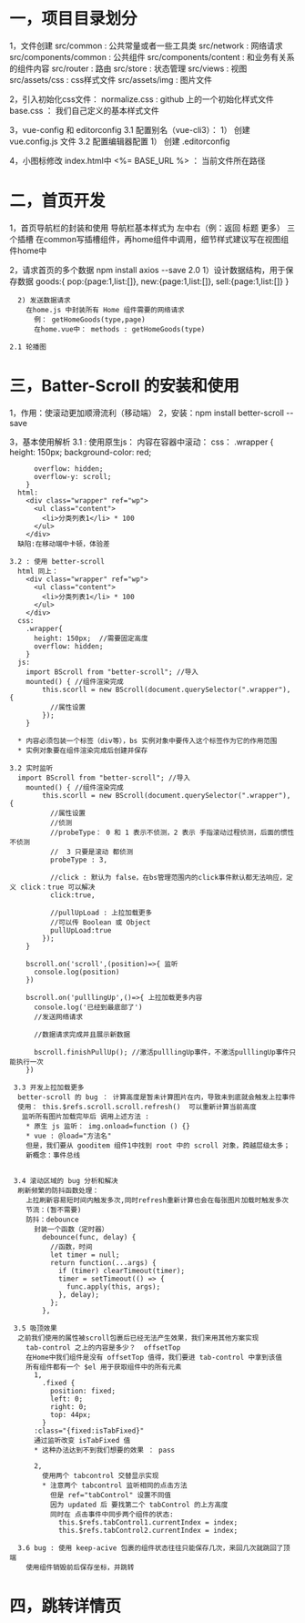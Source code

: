  # 一，项目目录划分
  1，文件创建
    src/common : 公共常量或者一些工具类
    src/network : 网络请求
    src/components/common : 公共组件
    src/components/content : 和业务有关系的组件内容
    src/router : 路由
    src/store : 状态管理
    src/views : 视图
    src/assets/css : css样式文件
    src/assets/img : 图片文件 
  
  2，引入初始化css文件：
    normalize.css : github 上的一个初始化样式文件
    base.css ： 我们自己定义的基本样式文件

  3，vue-config 和 editorconfig
    3.1 配置别名（vue-cli3）：
      1） 创建 vue.config.js 文件
    3.2 配置编辑器配置
      1） 创建 .editorconfig

  4，小图标修改
    index.html中 <%= BASE_URL %> ： 当前文件所在路径

 # 二，首页开发
  1，首页导航栏的封装和使用
    导航栏基本样式为 左中右（例：返回  标题  更多） 三个插槽
    在common写插槽组件，再home组件中调用，细节样式建议写在视图组件home中

  2，请求首页的多个数据
    npm install axios --save
    2.0 
      1）设计数据结构，用于保存数据
        goods:{
          pop:{page:1,list:[]},
          new:{page:1,list:[]},
          sell:{page:1,list:[]}
        }

      2) 发送数据请求
        在home.js 中封装所有 Home 组件需要的网络请求
          例： getHomeGoods(type,page)
          在home.vue中： methods : getHomeGoods(type)

    2.1 轮播图

 # 三，Batter-Scroll 的安装和使用
  1，作用：使滚动更加顺滑流利（移动端）
  2，安装：npm install better-scroll --save

  3，基本使用解析
    3.1 : 使用原生js： 内容在容器中滚动：
      css：
        .wrapper {
          height: 150px;
          background-color: red;

          overflow: hidden;
          overflow-y: scroll;
        }
      html:
        <div class="wrapper" ref="wp">
          <ul class="content">
            <li>分类列表1</li> * 100
          </ul>
        </div>
      缺陷:在移动端中卡顿，体验差
    
    3.2 : 使用 better-scroll
      html 同上：
        <div class="wrapper" ref="wp">
          <ul class="content">
            <li>分类列表1</li> * 100
          </ul>
        </div>
      css:
        .wrapper{
          height: 150px;  //需要固定高度
          overflow: hidden;
        }
      js:
        import BScroll from "better-scroll"; //导入
        mounted() { //组件渲染完成
            this.scorll = new BScroll(document.querySelector(".wrapper"), {
              //属性设置
            });
        }

      * 内容必须包装一个标签（div等），bs 实例对象中要传入这个标签作为它的作用范围
      * 实例对象要在组件渲染完成后创建并保存

    3.2 实时监听
      import BScroll from "better-scroll"; //导入
        mounted() { //组件渲染完成
            this.scorll = new BScroll(document.querySelector(".wrapper"), {
              //属性设置
              //侦测
              //probeType： 0 和 1 表示不侦测，2 表示 手指滚动过程侦测，后面的惯性不侦测
              //  3 只要是滚动 都侦测
              probeType : 3,

              //click : 默认为 false，在bs管理范围内的click事件默认都无法响应，定义 click：true 可以解决
              click:true,

              //pullUpLoad : 上拉加载更多
              //可以传 Boolean 或 Object
              pullUpLoad:true
            });
        }

        bscroll.on('scroll',(position)=>{ 监听
          console.log(position)
        })

        bscroll.on('pulllingUp',()=>{ 上拉加载更多内容
          console.log('已经到最底部了')
          //发送网络请求

          //数据请求完成并且展示新数据
          
          bscroll.finishPullUp(); //激活pulllingUp事件，不激活pulllingUp事件只能执行一次
        })

     3.3 开发上拉加载更多
      better-scroll 的 bug ： 计算高度是暂未计算图片在内，导致未到底就会触发上拉事件
      使用： this.$refs.scroll.scroll.refresh()  可以重新计算当前高度
       监听所有图片加载完毕后 调用上述方法 : 
        * 原生 js 监听： img.onload=function () {}
        * vue : @load="方法名"
        但是，我们要从 gooditem 组件1中找到 root 中的 scroll 对象，跨越层级太多；
        新概念：事件总线


     3.4 滚动区域的 bug 分析和解决
      刷新频繁的防抖函数处理：
        上拉刷新容易短时间内触发多次,同时refresh重新计算也会在每张图片加载时触发多次
        节流：(暂不需要)
        防抖：debounce
          封装一个函数（定时器）
            debounce(func, delay) {
              //函数，时间
              let timer = null;
              return function(...args) {
                if (timer) clearTimeout(timer);
                timer = setTimeout(() => {
                  func.apply(this, args);
                }, delay);
              };
            },

     3.5 吸顶效果
      之前我们使用的属性被scroll包裹后已经无法产生效果，我们来用其他方案实现
        tab-control 之上的内容是多少？  offsetTop
        在Home中我们组件是没有 offsetTop 值得，我们要进 tab-control 中拿到该值
        所有组件都有一个 $el 用于获取组件中的所有元素
          1,    
            .fixed {
              position: fixed;
              left: 0;
              right: 0;
              top: 44px;
            }
          :class="{fixed:isTabFixed}"
          通过监听改变 isTabFixed 值
          * 这种办法达到不到我们想要的效果 ： pass

          2,
            使用两个 tabcontrol 交替显示实现
            * 注意两个 tabcontrol 监听相同的点击方法
              但是 ref="tabControl" 设置不同值
              因为 updated 后 要找第二个 tabControl 的上方高度
              同时在 点击事件中同步两个组件的状态:
                this.$refs.tabControl1.currentIndex = index;
                this.$refs.tabControl2.currentIndex = index;

      3.6 bug : 使用 keep-acive 包裹的组件状态往往只能保存几次，来回几次就跳回了顶端
        使用组件销毁前后保存坐标，并跳转
                
  # 四，跳转详情页
    

    

    

   



    


 